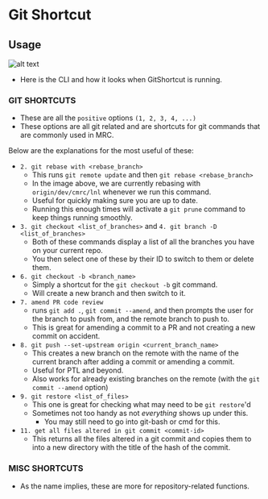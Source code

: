 # Git Shortcut

## Usage
![alt text](./images/CLI.png)
* Here is the CLI and how it looks when GitShortcut is running.

### GIT SHORTCUTS
* These are all the `positive` options `(1, 2, 3, 4, ...)`
* These options are all git related and are shortcuts for git commands that are commonly used in MRC.

Below are the explanations for the most useful of these:
* `2. git rebase with <rebase_branch>`
    * This runs `git remote update` and then `git rebase <rebase_branch>`
    * In the image above, we are currently rebasing with `origin/dev/cmrc/lnl` whenever we run this command.
    * Useful for quickly making sure you are up to date.
    * Running this enough times will activate a `git prune` command to keep things running smoothly.
* `3. git checkout <list_of_branches>` and `4. git branch -D <list_of_branches>`
    * Both of these commands display a list of all the branches you have on your current repo.
    * You then select one of these by their ID to switch to them or delete them.
* `6. git checkout -b <branch_name>`
    * Simply a shortcut for the `git checkout -b` git command.
    * Will create a new branch and then switch to it.
* `7. amend PR code review`
    * runs `git add .`, `git commit --amend`, and then prompts the user for the branch to push from, and the remote branch to push to.
    * This is great for amending a commit to a PR and not creating a new commit on accident.
* `8. git push --set-upstream origin <current_branch_name>`
    * This creates a new branch on the remote with the name of the current branch after adding a commit or amending a commit.
    * Useful for PTL and beyond.
    * Also works for already existing branches on the remote (with the `git commit --amend` option)
* `9. git restore <list_of_files>`
    * This one is great for checking what may need to be `git restore`'d
    * Sometimes not too handy as not *everything* shows up under this.
        * You may still need to go into git-bash or cmd for this.
* `11. get all files altered in git commit <commit-id>`
    * This returns all the files altered in a git commit and copies them to into a new directory with the title of the hash of the commit.

### MISC SHORTCUTS
* As the name implies, these are more for repository-related functions.